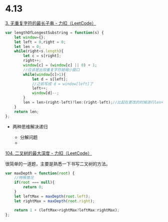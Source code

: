 # 4.13

[3. 无重复字符的最长子串 - 力扣（LeetCode）](https://leetcode.cn/problems/longest-substring-without-repeating-characters/description/)

```javascript
var lengthOfLongestSubstring = function(s) {
    let window={};
    let left = 0,right = 0;
    let len = 0;
    while(right<s.length){
        let c = s[right];
        right++;
        window[c] = (window[c] || 0) + 1;
        //应该是出现重复字符就缩小窗口
        while(window[c]>1){
            let d = s[left];
            //之前写成 d = window[left]了
            left++;
            window[d]--;
        }
        len = len>(right-left)?len:(right-left);//比起在更改的时候进行len++或者len--，不如最后再计算.
    }
    return len;
};
```

* 两种思维解决递归

  * 分解问题
  *

[104. 二叉树的最大深度 - 力扣（LeetCode）](https://leetcode.cn/problems/maximum-depth-of-binary-tree/)

很简单的一道题，主要是熟悉一下书写二叉树的方法。

```javascript
var maxDepth = function(root) {
    //特殊情况
    if(root === null){
        return 0;
    }
    let leftMax = maxDepth(root.left);
    let rightMax = maxDepth(root.right);

    return 1 + (leftMax>rightMax?leftMax:rightMax);
};
```